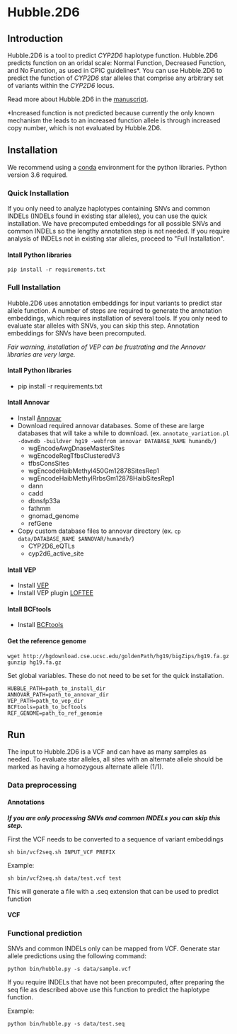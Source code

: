 # Hubble.2D6

## Introduction

Hubble.2D6 is a tool to predict *CYP2D6* haplotype function.  Hubble.2D6 predicts function on an oridal scale: Normal Function, Decreased Function, and No Function, as used in CPIC guidelines\*.  You can use Hubble.2D6 to predict the function of *CYP2D6* star alleles that comprise any arbitrary set of variants within the *CYP2D6* locus.

Read more about Hubble.2D6 in the [manuscript](https://www.biorxiv.org/content/10.1101/684357v2.abstract).

\*Increased function is not predicted because currently the only known mechanism the leads to an increased function allele is through increased copy number, which is not evaluated by Hubble.2D6.  



## Installation

We recommend using a [conda](https://docs.conda.io/en/latest/) environment for the python libraries. Python version 3.6 required.

### Quick Installation

If you only need to analyze haplotypes containing SNVs and common INDELs (INDELs found in existing star alleles), you can use the quick installation.  We have precomputed embeddings for all possible SNVs and common INDELs so the lengthy annotation step is not needed. If you require analysis of INDELs not in existing star alleles, proceed to "Full Installation".

#### Intall Python libraries

```pip install -r requirements.txt```


### Full Installation
Hubble.2D6 uses annotation embeddings for input variants to predict star allele function.  A number of steps are required to generate the annotation embeddings, which requires installation of several tools.  If you only need to evaluate star alleles with SNVs, you can skip this step.  Annotation embeddings for SNVs have been precomputed.

_Fair warning, installation of VEP can be frustrating and the Annovar libraries are very large._

#### Intall Python libraries
* pip install -r requirements.txt

#### Intall Annovar
* Install [Annovar](https://annovar.openbioinformatics.org/en/latest/)
* Download required annovar databases.  Some of these are large databases that will take a while to download.  (ex. `annotate_variation.pl -downdb -buildver hg19 -webfrom annovar DATABASE_NAME humandb/`)
    * wgEncodeAwgDnaseMasterSites
    * wgEncodeRegTfbsClusteredV3
    * tfbsConsSites
    * wgEncodeHaibMethyl450Gm12878SitesRep1
    * wgEncodeHaibMethylRrbsGm12878HaibSitesRep1
    * dann
    * cadd
    * dbnsfp33a
    * fathmm
    * gnomad_genome
    * refGene
* Copy custom database files to annovar directory (ex. `cp data/DATABASE_NAME $ANNOVAR/humandb/`)
    * CYP2D6_eQTLs
    * cyp2d6_active_site

#### Intall VEP
* Install [VEP](https://uswest.ensembl.org/info/docs/tools/vep/index.html)
* Install VEP plugin [LOFTEE](https://github.com/konradjk/loftee)

#### Intall BCFtools
* Install [BCFtools](http://samtools.github.io/bcftools/bcftools.html)

#### Get the reference genome

```
wget http://hgdownload.cse.ucsc.edu/goldenPath/hg19/bigZips/hg19.fa.gz
gunzip hg19.fa.gz
```

Set global variables.  These do not need to be set for the quick installation.

```
HUBBLE_PATH=path_to_install_dir
ANNOVAR_PATH=path_to_annovar_dir
VEP_PATH=path_to_vep_dir
BCFtools=path_to_bcftools
REF_GENOME=path_to_ref_genomie
```

## Run

The input to Hubble.2D6 is a VCF and can have as many samples as needed.  To evaluate star alleles, all sites with an alternate allele
should be marked as having a homozygous alternate allele (1/1).  


### Data preprocessing

#### Annotations

**_If you are only processing SNVs and common INDELs you can skip this step._**

First the VCF needs to be converted to a sequence of variant embeddings
```
sh bin/vcf2seq.sh INPUT_VCF PREFIX
```

Example:
```
sh bin/vcf2seq.sh data/test.vcf test
```

This will generate a file with a .seq extension that can be used to predict function

#### VCF

### Functional prediction

SNVs and common INDELs only can be mapped from VCF.  Generate star allele predictions using the following command:

```
python bin/hubble.py -s data/sample.vcf
```

If you require INDELs that have not been precomputed, after preparing the seq file as described above use this function to predict the haplotype function.

Example:
```
python bin/hubble.py -s data/test.seq
```






